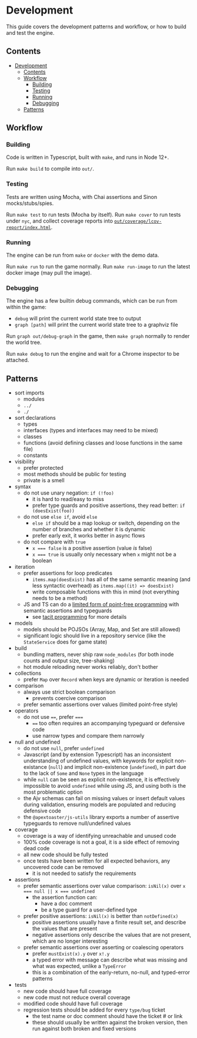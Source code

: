 # Development

This guide covers the development patterns and workflow, or how to build and test the engine.

## Contents

- [Development](#development)
  - [Contents](#contents)
  - [Workflow](#workflow)
    - [Building](#building)
    - [Testing](#testing)
    - [Running](#running)
    - [Debugging](#debugging)
  - [Patterns](#patterns)

## Workflow

### Building

Code is written in Typescript, built with `make`, and runs in Node 12+.

Run `make build` to compile into `out/`.

### Testing

Tests are written using Mocha, with Chai assertions and Sinon mocks/stubs/spies.

Run `make test` to run tests (Mocha by itself). Run `make cover` to run tests under `nyc`,
and collect coverage reports into [`out/coverage/lcov-report/index.html`](../out/coverage/lcov-report/index.html).

### Running

The engine can be run from `make` or `docker` with the demo data.

Run `make run` to run the game normally. Run `make run-image` to run the latest docker image (may pull the image).

### Debugging

The engine has a few builtin debug commands, which can be run from within the game:

- `debug` will print the current world state tree to output
- `graph [path]` will print the current world state tree to a graphviz file

Run `graph out/debug-graph` in the game, then `make graph` normally to render the world tree.

Run `make debug` to run the engine and wait for a Chrome inspector to be attached.

## Patterns

- sort imports
  - modules
  - `../`
  - `./`
- sort declarations
  - types
  - interfaces (types and interfaces may need to be mixed)
  - classes
  - functions (avoid defining classes and loose functions in the same file)
  - constants
- visibility
  - prefer protected
  - most methods should be public for testing
  - private is a smell
- syntax
  - do not use unary negation: `if (!foo)`
    - it is hard to read/easy to miss
    - prefer type guards and positive assertions, they read better: `if (doesExist(foo))`
  - do not use `else if`, avoid `else`
    - `else if` should be a map lookup or switch, depending on the number of branches and whether it is dynamic
    - prefer early exit, it works better in async flows
  - do not compare with `true`
    - `x === false` is a positive assertion (value *is* false)
    - `x === true` is usually only necessary when `x` might not be a boolean
- iteration
  - prefer assertions for loop predicates
    - `items.map(doesExist)` has all of the same semantic meaning (and less syntactic overhead) as `items.map((it) => doesExist)`
    - write composable functions with this in mind (not everything needs to be a method)
  - JS and TS can do a [limited form of point-free programming](https://www.freecodecamp.org/news/how-point-free-composition-will-make-you-a-better-functional-programmer-33dcb910303a/) with semantic assertions and typeguards
    - see [tacit programming](https://en.wikipedia.org/wiki/Tacit_programming) for more details
- models
  - models should be POJSOs (Array, Map, and Set are still allowed)
  - significant logic should live in a repository service (like the `StateService` does for game state)
- build
  - bundling matters, never ship raw `node_modules` (for both inode counts and output size, tree-shaking)
  - hot module reloading never works reliably, don't bother
- collections
  - prefer `Map` over `Record` when keys are dynamic or iteration is needed
- comparison
  - always use strict boolean comparison
    - prevents coercive comparison
  - prefer semantic assertions over values (limited point-free style)
- operators
  - do not use `==`, prefer `===`
    - `==` too often requires an accompanying typeguard or defensive code
    - use narrow types and compare them narrowly
- null and undefined
  - do not use `null`, prefer `undefined`
  - Javascript (and by extension Typescript) has an inconsistent understanding of undefined values, with
    keywords for explicit non-existance (`null`) and implicit non-existence (`undefined`), in part due to
    the lack of `Some` and `None` types in the language
  - while `null` can be seen as explicit non-existence, it is effectively impossible to avoid `undefined` while using
    JS, and using both is the most problematic option
  - the Ajv schemas can fail on missing values or insert default values during validation, ensuring models are
    populated and reducing defensive code
  - the `@apextoaster/js-utils` library exports a number of assertive typeguards to remove null/undefined values
- coverage
  - coverage is a way of identifying unreachable and unused code
  - 100% code coverage is not a goal, it is a side effect of removing dead code
  - all new code should be fully tested
  - once tests have been written for all expected behaviors, any uncovered code can be removed
    - it is not needed to satisfy the requirements
- assertions
  - prefer semantic assertions over value comparison: `isNil(x)` over `x === null || x === undefined`
    - the assertion function can:
      - have a doc comment
      - be a type guard for a user-defined type
  - prefer positive assertions: `isNil(x)` is better than `notDefined(x)`
    - positive assertions usually have a finite result set, and describe the values that are present
    - negative assertions only describe the values that are not present, which are no longer interesting
  - prefer semantic assertions over asserting or coalescing operators
    - prefer `mustExist(x).y` over `x!.y`
    - a typed error with message can describe what was missing and what was expected, unlike a `TypeError`
    - this is a combination of the early-return, no-null, and typed-error patterns
- tests
  - new code should have full coverage
  - new code must not reduce overall coverage
  - modified code should have full coverage
  - regression tests should be added for every `type/bug` ticket
    - the test name or doc comment should have the ticket # or link
    - these should usually be written against the broken version, then run against both broken and fixed versions
